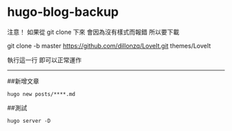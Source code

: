 # hugo-blog-backup

注意！
如果從 git clone 下來
會因為沒有樣式而報錯
所以要下載


git clone -b master https://github.com/dillonzq/LoveIt.git themes/LoveIt

執行這一行 即可以正常運作

---
##新增文章
```
hugo new posts/****.md
```

##測試
```
hugo server -D
```
